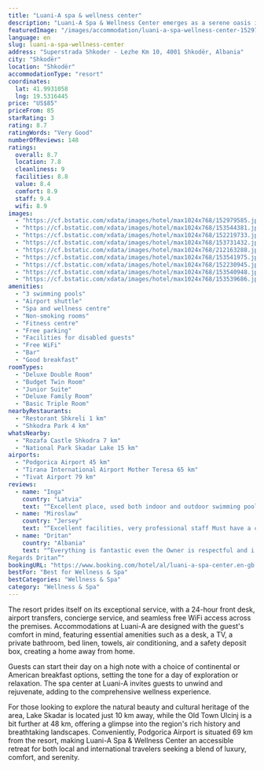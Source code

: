 ```yaml
---
title: "Luani-A spa & wellness center"
description: "Luani-A Spa & Wellness Center emerges as a serene oasis in Shkodër, merely 8."
featuredImage: "/images/accommodation/luani-a-spa-wellness-center-152979585.jpg"
language: en
slug: luani-a-spa-wellness-center
address: "Superstrada Shkoder - Lezhe Km 10, 4001 Shkodër, Albania"
city: "Shkodër"
location: "Shkodër"
accommodationType: "resort"
coordinates:
  lat: 41.9931058
  lng: 19.5316445
price: "US$85"
priceFrom: 85
starRating: 3
rating: 8.7
ratingWords: "Very Good"
numberOfReviews: 148
ratings:
  overall: 8.7
  location: 7.8
  cleanliness: 9
  facilities: 8.8
  value: 8.4
  comfort: 8.9
  staff: 9.4
  wifi: 8.9
images:
  - "https://cf.bstatic.com/xdata/images/hotel/max1024x768/152979585.jpg?k=ec14c8704e11edac996824db84e375ce6f105e0f11a8f9ad00ab6db1d1f852ac&o=&hp=1"
  - "https://cf.bstatic.com/xdata/images/hotel/max1024x768/153544381.jpg?k=ccd4ae3bd0af61f2c3274d018e9f685f2a43d014cfd5f1abbbd1252743538767&o=&hp=1"
  - "https://cf.bstatic.com/xdata/images/hotel/max1024x768/152219733.jpg?k=7408dc400a54190854b6ea26204d5b4926e7a77313f5cfa6e72955bd835518cf&o=&hp=1"
  - "https://cf.bstatic.com/xdata/images/hotel/max1024x768/153731432.jpg?k=3d8c5cbe728218f40d2cf65de1fa081ba87c1dd0eef8580c72014d70f7058670&o=&hp=1"
  - "https://cf.bstatic.com/xdata/images/hotel/max1024x768/212163288.jpg?k=f0cac1fd74ec32250d42f581a5f583a0b77697d6a493e4ea02b7dcdcea929c1b&o=&hp=1"
  - "https://cf.bstatic.com/xdata/images/hotel/max1024x768/153541975.jpg?k=02ff68649bc2787f5b47f731dab65f1bb733efda2719f4b72cb429c421f489f6&o=&hp=1"
  - "https://cf.bstatic.com/xdata/images/hotel/max1024x768/152230945.jpg?k=3772d63437cfb5986e1bc95ea34f23621fb8203e3ecdf216f064eb6654bfd254&o=&hp=1"
  - "https://cf.bstatic.com/xdata/images/hotel/max1024x768/153540948.jpg?k=50e36fa6224d1618d2c9a3942c4accb9a22b8209e4e44efee1190d711a9cdbf4&o=&hp=1"
  - "https://cf.bstatic.com/xdata/images/hotel/max1024x768/153539686.jpg?k=3b6c1885ba0954185bea398c4944c37130a4c986e1b502e9900d6bc05c79945b&o=&hp=1"
amenities:
  - "3 swimming pools"
  - "Airport shuttle"
  - "Spa and wellness centre"
  - "Non-smoking rooms"
  - "Fitness centre"
  - "Free parking"
  - "Facilities for disabled guests"
  - "Free WiFi"
  - "Bar"
  - "Good breakfast"
roomTypes:
  - "Deluxe Double Room"
  - "Budget Twin Room"
  - "Junior Suite"
  - "Deluxe Family Room"
  - "Basic Triple Room"
nearbyRestaurants:
  - "Restorant Shkreli 1 km"
  - "Shkodra Park 4 km"
whatsNearby:
  - "Rozafa Castle Shkodra 7 km"
  - "National Park Skadar Lake 15 km"
airports:
  - "Podgorica Airport 45 km"
  - "Tirana International Airport Mother Teresa 65 km"
  - "Tivat Airport 79 km"
reviews:
  - name: "Inga"
    country: "Latvia"
    text: "“Excellent place, used both indoor and outdoor swimming pools. Good food, helpful staff. Thank you for allowing to plug our EV car for slow but still some charging - recommended!”"
  - name: "Miroslaw"
    country: "Jersey"
    text: "“Excellent facilities, very professional staff Must have a car as a little far to walk anywhere”"
  - name: "Dritan"
    country: "Albania"
    text: "“Everything is fantastic even the Owner is respectful and i feel like home.
Regards Dritan”"
bookingURL: "https://www.booking.com/hotel/al/luani-a-spa-center.en-gb.html?aid=8035640"
bestFor: "Best for Wellness & Spa"
bestCategories: "Wellness & Spa"
category: "Wellness & Spa"
---
```


The resort prides itself on its exceptional service, with a 24-hour front desk, airport transfers, concierge service, and seamless free WiFi access across the premises. Accommodations at Luani-A are designed with the guest's comfort in mind, featuring essential amenities such as a desk, a TV, a private bathroom, bed linen, towels, air conditioning, and a safety deposit box, creating a home away from home.

Guests can start their day on a high note with a choice of continental or American breakfast options, setting the tone for a day of exploration or relaxation. The spa center at Luani-A invites guests to unwind and rejuvenate, adding to the comprehensive wellness experience.

For those looking to explore the natural beauty and cultural heritage of the area, Lake Skadar is located just 10 km away, while the Old Town Ulcinj is a bit further at 48 km, offering a glimpse into the region's rich history and breathtaking landscapes. Conveniently, Podgorica Airport is situated 69 km from the resort, making Luani-A Spa & Wellness Center an accessible retreat for both local and international travelers seeking a blend of luxury, comfort, and serenity.